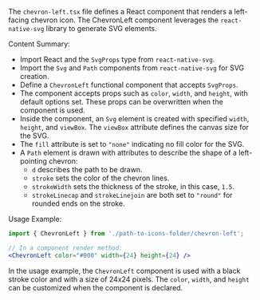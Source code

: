 The `chevron-left.tsx` file defines a React component that renders a left-facing chevron icon. The ChevronLeft component leverages the `react-native-svg` library to generate SVG elements.

Content Summary:

- Import React and the `SvgProps` type from `react-native-svg`.
- Import the `Svg` and `Path` components from `react-native-svg` for SVG creation.
- Define a `ChevronLeft` functional component that accepts `SvgProps`.
- The component accepts props such as `color`, `width`, and `height`, with default options set. These props can be overwritten when the component is used.
- Inside the component, an `Svg` element is created with specified `width`, `height`, and `viewBox`. The `viewBox` attribute defines the canvas size for the SVG.
- The `fill` attribute is set to `"none"` indicating no fill color for the SVG.
- A `Path` element is drawn with attributes to describe the shape of a left-pointing chevron:
   - `d` describes the path to be drawn.
   - `stroke` sets the color of the chevron lines.
   - `strokeWidth` sets the thickness of the stroke, in this case, `1.5`.
   - `strokeLinecap` and `strokeLinejoin` are both set to `"round"` for rounded ends on the stroke.

Usage Example:

```jsx
import { ChevronLeft } from './path-to-icons-folder/chevron-left';

// In a component render method:
<ChevronLeft color="#000" width={24} height={24} />
```

In the usage example, the `ChevronLeft` component is used with a black stroke color and with a size of 24x24 pixels. The `color`, `width`, and `height` can be customized when the component is declared.
